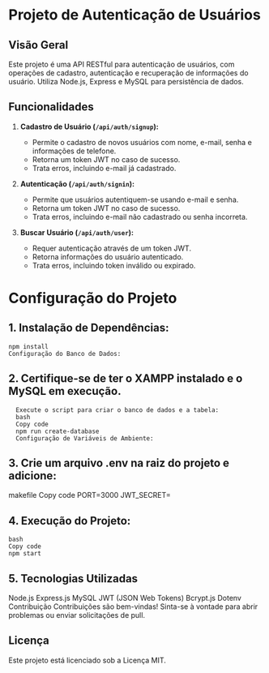 # Projeto de Autenticação de Usuários

## Visão Geral

Este projeto é uma API RESTful para autenticação de usuários, com operações de cadastro, autenticação e recuperação de informações do usuário. Utiliza Node.js, Express e MySQL para persistência de dados.

## Funcionalidades

1. **Cadastro de Usuário (`/api/auth/signup`):**
   - Permite o cadastro de novos usuários com nome, e-mail, senha e informações de telefone.
   - Retorna um token JWT no caso de sucesso.
   - Trata erros, incluindo e-mail já cadastrado.

2. **Autenticação (`/api/auth/signin`):**
   - Permite que usuários autentiquem-se usando e-mail e senha.
   - Retorna um token JWT no caso de sucesso.
   - Trata erros, incluindo e-mail não cadastrado ou senha incorreta.

3. **Buscar Usuário (`/api/auth/user`):**
   - Requer autenticação através de um token JWT.
   - Retorna informações do usuário autenticado.
   - Trata erros, incluindo token inválido ou expirado.

# Configuração do Projeto

## 1. **Instalação de Dependências:**
    npm install
    Configuração do Banco de Dados:

## 2. **Certifique-se de ter o XAMPP instalado e o MySQL em execução.**
      Execute o script para criar o banco de dados e a tabela:
      bash
      Copy code
      npm run create-database
      Configuração de Variáveis de Ambiente:

## 3. **Crie um arquivo .env na raiz do projeto e adicione:**
   makefile
   Copy code
   PORT=3000
   JWT_SECRET=
## 4. **Execução do Projeto:**

    bash
    Copy code
    npm start

## 5. **Tecnologias Utilizadas**

   Node.js
   Express.js
   MySQL
   JWT (JSON Web Tokens)
   Bcrypt.js
   Dotenv
   Contribuição
   Contribuições são bem-vindas! Sinta-se à vontade para abrir problemas ou enviar solicitações de pull.

## Licença

Este projeto está licenciado sob a Licença MIT.

